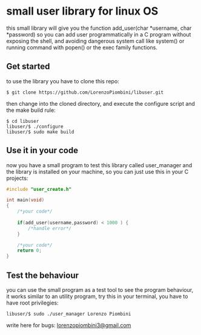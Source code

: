 # small user library for linux OS

this small library will give you the function add_user(char \*username, char \*password)
so you can add user programmatically in a C program without exposing the shell, and avoiding 
dangerous system call like system() or running command with popen() or the exec family functions.

## Get started

to use the library you have to clone this repo:

```plaintext
$ git clone https://github.com/LorenzoPiombini/libuser.git
```

then change into the cloned directory, and execute the configure script and the make build rule:

```plaintext
$ cd libuser
libuser/$ ./configure
libuser/$ sudo make build
```

## Use it in your code
now you have a small program to test this library called user_manager 
and the library is installed on your machine, so you can just use this in your C
projects:

```c
#include "user_create.h"

int main(void)
{
    /*your code*/
    
    if(add_user(username,password) < 1000 ) {
        /*handle error*/
    }

    /*your code*/
    return 0;
}
```

## Test the behaviour
you can use the small program as a test tool to see the program behaviour, it works similar to an
utility program, try this in your terminal, you have to have root privilegies:

```plain text
libuser/$ sudo ./user_manager Lorenzo Piombini
```
write here for bugs: lorenzopiombini3@gmail.com

